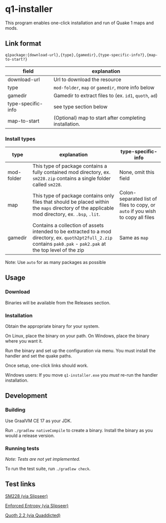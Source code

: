 # q1-installer

This program enables one-click installation and run of Quake 1 maps and mods.

## Link format

```
q1package:{download-url},{type},{gamedir},{type-specific-info?},{map-to-start?}
```

| field              | explanation                                            |
|--------------------|--------------------------------------------------------|
| download-url       | Url to download the resource                           |
| type               | `mod-folder`, `map` or `gamedir`, more info below      |
| gamedir            | Gamedir to extract files to (ex. `id1`, `quoth`, `ad`) |
| type-specific-info | see type section below                                 |
| map-to-start       | (Optional) map to start after completing installation. |

### Install types

| type       | explanation                                                                                                                                                         | type-specific-info                                                             |
|------------|---------------------------------------------------------------------------------------------------------------------------------------------------------------------|--------------------------------------------------------------------------------|
| mod-folder | This type of package contains a fully contained mod directory, ex. `sm228.zip` contains a single folder called `sm228`.                                             | None, omit this field                                                          |
| map        | This type of package contains only files that should be placed within the `maps` directory of the applicable mod directory, ex. `.bsp`, `.lit`.                     | Colon-separated list of files to copy, or `auto` if you wish to copy all files |
| gamedir    | Contains a collection of assets intended to be extracted to a mod directory, ex. `quoth2pt2full_2.zip` contains `pak0.pak` - `pak2.pak` at the top level of the zip | Same as `map`                                                                  |

Note: Use `auto` for as many packages as possible
## Usage

### Download

Binaries will be available from the Releases section.

### Installation

Obtain the appropriate binary for your system.

On Linux, place the binary on your path. On Windows, place the binary where you want it.

Run the binary and set up the configuration via menu. You must install the handler and set the quake paths.

Once setup, one-click links should work.

Windows users: If you move `q1-installer.exe` you _must_ re-run the handler installation.

## Development

### Building

Use GraalVM CE 17 as your JDK.

Run `./gradlew nativeCompile` to create a binary. Install the binary as you would a release version.

### Running tests

_Note: Tests are not yet implemented._

To run the test suite, run `./gradlew check`.

## Test links

[SM228 (via Slipseer)](q1package:https://www.slipseer.com/index.php?resources/sm228-vanilla.335/download,mod-folder,sm228,start)

[Enforced Entropy (via Slipseer)](q1package:https://www.slipseer.com/index.php?resources/enforced-entropy.343/download,map,id1,auto,spasp1)

[Quoth 2.2 (via Quaddicted)](q1package:https://www.quaddicted.com/filebase/quoth2pt2full_2.zip,gamedir,quoth,start)